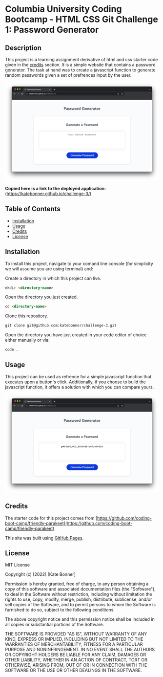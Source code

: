 # Columbia University Coding Bootcamp - HTML CSS Git Challenge 1: Password Generator

## Description

This project is a learning assignment derivative of html and css starter code given in the [credits](#credits) section. It is a simple website that contains a password generator. The task at hand was to create a javascript function to generate random passwords given a set of prefrences input by the user.

![password generator site](./password-generator.png)



**Copied here is a link to the deployed application:**
(https://katebonner.github.io/challenge-3/)


## Table of Contents 

* [Installation](#installation)
* [Usage](#usage)
* [Credits](#credits)
* [License](#license)


## Installation

To install this project, navigate to your comand line console (for simplicity we will assume you are using terminal) and:

Create a directory in which this project can live.
```md
mkdir <directory-name>
```
Open the directory you just created.
```md
cd <directory-name>
```
Clone this repository.
```md
git clone git@github.com:katebonner/challenge-3.git
```
Open the directory you have just created in your code editor of choice either manually or via:
```md
code .
```

## Usage

This project can be used as refrence for a simple javascript function that executes upon a button's click. Additionally, if you choose to build the javascript function, it offers a solution with which you can compare yours.


![generated password](./password-generator2.png)


## Credits

The starter code for this project comes from [https://github.com/coding-boot-camp/friendly-parakeet](https://github.com/coding-boot-camp/friendly-parakeet)

This site was built using [GitHub Pages](https://pages.github.com/).


## License

MIT License

Copyright (c) [2022] [Kate Bonner]

Permission is hereby granted, free of charge, to any person obtaining a copy
of this software and associated documentation files (the "Software"), to deal
in the Software without restriction, including without limitation the rights
to use, copy, modify, merge, publish, distribute, sublicense, and/or sell
copies of the Software, and to permit persons to whom the Software is
furnished to do so, subject to the following conditions:

The above copyright notice and this permission notice shall be included in all
copies or substantial portions of the Software.

THE SOFTWARE IS PROVIDED "AS IS", WITHOUT WARRANTY OF ANY KIND, EXPRESS OR
IMPLIED, INCLUDING BUT NOT LIMITED TO THE WARRANTIES OF MERCHANTABILITY,
FITNESS FOR A PARTICULAR PURPOSE AND NONINFRINGEMENT. IN NO EVENT SHALL THE
AUTHORS OR COPYRIGHT HOLDERS BE LIABLE FOR ANY CLAIM, DAMAGES OR OTHER
LIABILITY, WHETHER IN AN ACTION OF CONTRACT, TORT OR OTHERWISE, ARISING FROM,
OUT OF OR IN CONNECTION WITH THE SOFTWARE OR THE USE OR OTHER DEALINGS IN THE
SOFTWARE.



